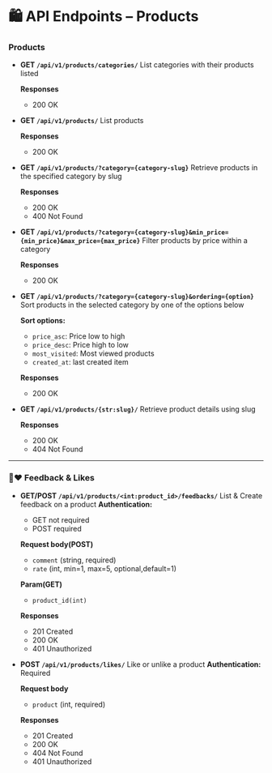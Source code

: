 # 🛍️ API Endpoints – Products

### Products

- **GET `/api/v1/products/categories/`**
  List categories with their products listed

  **Responses**
  - 200 OK

- **GET `/api/v1/products/`**
  List products

  **Responses**
  - 200 OK

- **GET `/api/v1/products/?category={category-slug}`**
  Retrieve products in the specified category by slug

  **Responses**
  - 200 OK
  - 400 Not Found

- **GET `/api/v1/products/?category={category-slug}&min_price={min_price}&max_price={max_price}`**
  Filter products by price within a category

  **Responses**
  - 200 OK

- **GET `/api/v1/products/?category={category-slug}&ordering={option}`**
  Sort products in the selected category by one of the options below

  **Sort options:**
  - `price_asc`: Price low to high
  - `price_desc`: Price high to low
  - `most_visited`: Most viewed products
  - `created_at`: last created item

  **Responses**
  - 200 OK

- **GET `/api/v1/products/{str:slug}/`**
  Retrieve product details using slug

  **Responses**
  - 200 OK
  - 404 Not Found

---

### 💬❤️ Feedback & Likes

- **GET/POST `/api/v1/products/<int:product_id>/feedbacks/`**
  List & Create feedback on a product
  **Authentication:**
  - GET not required
  - POST required

  **Request body(POST)**
  - `comment` (string, required)
  - `rate` (int, min=1, max=5, optional,default=1)

  **Param(GET)**
  - `product_id(int)`

  **Responses**
  - 201 Created
  - 200 OK
  - 401 Unauthorized

- **POST `/api/v1/products/likes/`**
  Like or unlike a product
  **Authentication:** Required

  **Request body**
  - `product` (int, required)

  **Responses**
  - 201 Created
  - 200 OK
  - 404 Not Found
  - 401 Unauthorized

